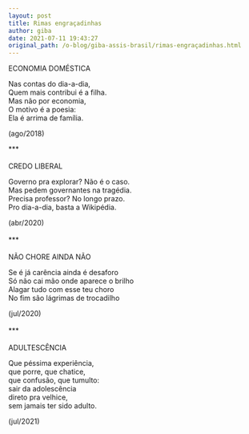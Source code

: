 ```yaml
---
layout: post
title: Rimas engraçadinhas
author: giba
date: 2021-07-11 19:43:27
original_path: /o-blog/giba-assis-brasil/rimas-engraçadinhas.html
---
```

ECONOMIA DOMÉSTICA

Nas contas do dia-a-dia,\
Quem mais contribui é a filha.\
Mas não por economia,\
O motivo é a poesia:\
Ela é arrima de família.

(ago/2018)

\*\**\
\
CREDO LIBERAL

Governo pra explorar? Não é o caso.\
Mas pedem governantes na tragédia.\
Precisa professor? No longo prazo.\
Pro dia-a-dia, basta a Wikipédia.

(abr/2020)\
\
\*\**\
\
NÃO CHORE AINDA NÃO

Se é já carência ainda é desaforo\
Só não cai mão onde aparece o brilho\
Alagar tudo com esse teu choro\
No fim são lágrimas de trocadilho

(jul/2020)\
\
\*\**\
\
ADULTESCÊNCIA

Que péssima experiência,\
que porre, que chatice,\
que confusão, que tumulto:\
sair da adolescência\
direto pra velhice,\
sem jamais ter sido adulto.

(jul/2021)